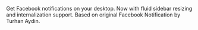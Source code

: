 Get Facebook notifications on your desktop. Now with fluid sidebar resizing and internalization support. Based on original Facebook Notification by Turhan Aydin.